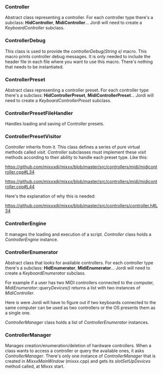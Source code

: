 ### Controller

Abstract class representing a controller. For each controller type
there's a subclass: **HidController**, **MidiController**... Jordi will
need to create a *KeyboardController* subclass.

### ControllerDebug

This class is used to provide the *controllerDebug(String s)* macro.
This macro prints controller debug messages. It is only needed to
include the header file in each file where you want to use this macro.
There's nothing that needs to be instantiated.

### ControllerPreset

Abstract class representing a controller preset. For each controller
type there's a subclass: **HidControllerPreset**,
**MidiControllerPreset**... Jordi will need to create a
*KeyboardControllerPreset* subclass.

### ControllerPresetFileHandler

Handles loading and saving of Controller presets.

### ControllerPresetVisitor

*Controller* inherits from it. This class defines a series of pure
virtual methods called *visit*. *Controller* subclasses must implement
these *visit* methods according to their ability to handle each preset
type. Like this:

<https://github.com/mixxxdj/mixxx/blob/master/src/controllers/midi/midicontroller.cpp#L34>

<https://github.com/mixxxdj/mixxx/blob/master/src/controllers/midi/midicontroller.cpp#L44>

Here's the explanation of why this is needed:

<https://github.com/mixxxdj/mixxx/blob/master/src/controllers/controller.h#L34>

### ControllerEngine

It manages the loading and execution of a script. *Controller* class
holds a *ControllerEngine* instance.

### ControllerEnumerator

Abstract class that looks for available controllers. For each controller
type there's a subclass: **HidEnumerator**, **MidiEnumerator**... Jordi
will need to create a *KeyboardEnumerator* subclass.

For example if a user has two MIDI controllers connected to the
computer, *MidiEnumerator::queryDevices()* returns a list with two
instances of *MidiController*.

Here is were Jordi will have to figure out if two keyboards connected to
the same computer can be used as two controllers or the OS presents them
as a single one.

*ControllerManager* class holds a list of *ControllerEnumerator*
instances.

### ControllerManager

Manages creation/enumeration/deletion of hardware controllers. When a
class wants to access a controller or query the available ones, it asks
*ControllerManager*. There's only one instance of *ControllerManager*
that is created in *MixxxMainWindow* (mixxx.cpp) and gets its
*slotSetUpDevices* method called, at Mixxx start.
